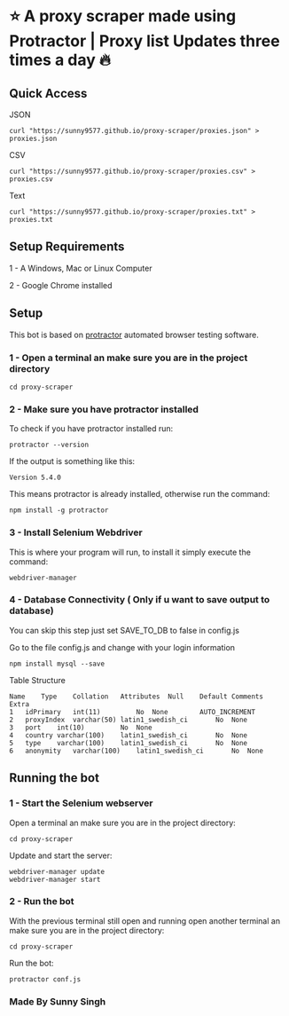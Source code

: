 # ⭐️ A proxy scraper made using Protractor | Proxy list Updates three times a day 🔥

## Quick Access

JSON

    curl "https://sunny9577.github.io/proxy-scraper/proxies.json" > proxies.json

CSV

    curl "https://sunny9577.github.io/proxy-scraper/proxies.csv" > proxies.csv

Text


    curl "https://sunny9577.github.io/proxy-scraper/proxies.txt" > proxies.txt


## Setup Requirements
1 - A Windows, Mac or Linux Computer

2 - Google Chrome installed

## Setup
This bot is based on [protractor](https://www.protractortest.org/#/) automated browser testing software.
### 1 - Open a terminal an make sure you are in the project directory
	cd proxy-scraper

### 2 - Make sure you have protractor installed
To check if you have protractor installed run:

	protractor --version

If the output is something like this:

	Version 5.4.0

This means protractor is already installed, otherwise run the command:

	npm install -g protractor

### 3 - Install Selenium Webdriver
This is where your program will run, to install it simply execute the command:

	webdriver-manager

### 4 - Database Connectivity ( Only if u want to save output to database)
You can skip this step just set SAVE_TO_DB to false in config.js

Go to the file config.js and change with your login information

	npm install mysql --save
	
Table Structure
		
	Name	Type	Collation	Attributes	Null	Default	Comments	Extra
	1	idPrimary	int(11)			No	None		AUTO_INCREMENT
	2	proxyIndex	varchar(50)	latin1_swedish_ci		No	None		
	3	port	int(10)			No	None		
	4	country	varchar(100)	latin1_swedish_ci		No	None		
	5	type	varchar(100)	latin1_swedish_ci		No	None		
	6	anonymity	varchar(100)	latin1_swedish_ci		No	None	
	

## Running the bot

### 1 - Start the Selenium webserver
Open a terminal an make sure you are in the project directory:
	
	cd proxy-scraper
	
Update and start the server:

	webdriver-manager update
	webdriver-manager start
	
### 2 - Run the bot
With the previous terminal still open and running open another terminal an make sure you are in the project directory:
	
	cd proxy-scraper
	
Run the bot:

	protractor conf.js

### Made By Sunny Singh